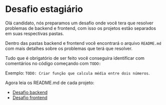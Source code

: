 # Desafio estagiário

Olá candidato, nós preparamos um desafio onde você tera que resolver problemas de backend e frontend, com isso os projetos estão separados em suas respectivas pastas.

Dentro das pastas backend e frontend você encontrará o arquivo `README.md` com mais detalhes sobre os problemas que terá que resolver.

Tudo que é obrigatório de ser feito você conseguira identificar com comentários no código começando com `TODO:`

Exemplo: `TODO: Criar função que calcula média entre dois números`.

Agora leia os README.md de cada projeto:

- [Desafio backend](backend/README.md)
- [Desafio frontend](frontend/README.md)
